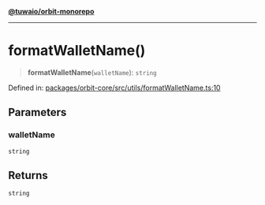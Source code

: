 [**@tuwaio/orbit-monorepo**](../../../README.md)

***

# formatWalletName()

> **formatWalletName**(`walletName`): `string`

Defined in: [packages/orbit-core/src/utils/formatWalletName.ts:10](https://github.com/TuwaIO/orbit/blob/292621864c998920130f69f5c8e7362fd04b16f0/packages/orbit-core/src/utils/formatWalletName.ts#L10)

## Parameters

### walletName

`string`

## Returns

`string`
